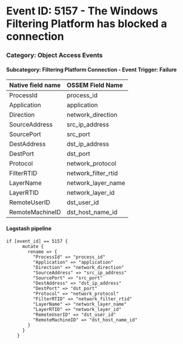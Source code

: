 # Event ID: 5157 -  The Windows Filtering Platform has blocked a connection
### Category: Object Access Events
#### Subcategory: Filtering Platform Connection - Event Trigger: Failure

|Native field name            |OSSEM Field Name                   |
|:----------------------------|:----------------------------------|
| ProcessId                   | process_id                        |
| Application                 | application                       |
| Direction                   | network_direction                 |
| SourceAddress               | src_ip_address                    |
| SourcePort                  | src_port                          |
| DestAddress                 | dst_ip_address                    |
| DestPort                    | dst_port                          |
| Protocol                    | network_protocol                  |
| FilterRTID                  | network_filter_rtid               |
| LayerName                   | network_layer_name                |
| LayerRTID                   | network_layer_id                  |
| RemoteUserID                | dst_user_id                       |
| RemoteMachineID             | dst_host_name_id                  |


#### Logstash pipeline

```
if [event_id] == 5157 {
      mutate {
        rename => {
          "ProcessId" => "process_id"
          "Application" => "application"
          "Direction" => "network_direction"
          "SourceAddress" => "src_ip_address"
          "SourcePort" => "src_port"
          "DestAddress" => "dst_ip_address"
          "DestPort" => "dst_port"
          "Protocol" => "network_protocol"
          "FilterRTID" => "network_filter_rtid"
          "LayerName" => "network_layer_name"
          "LayerRTID" => "network_layer_id"
          "RemoteUserID" => "dst_user_id"
          "RemoteMachineID" => "dst_host_name_id"
        }
      }
    }
```